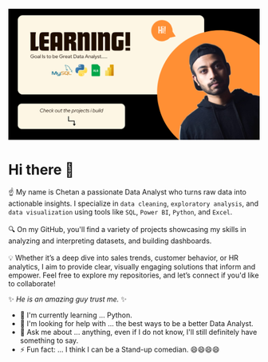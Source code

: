 ![Alt Text](Assets/Banner.png)


# Hi there 👋


☝ My name is Chetan a passionate Data Analyst who turns raw data into actionable insights. I specialize in `data cleaning`, `exploratory analysis`, and `data visualization` using tools like `SQL`, `Power BI`, `Python`, and `Excel`.
<br><br>
🔍 On my GitHub, you'll find a variety of projects showcasing my skills in analyzing and interpreting datasets, and building dashboards.
<br><br>
💡 Whether it’s a deep dive into sales trends, customer behavior, or HR analytics, I aim to provide clear, visually engaging solutions that inform and empower. Feel free to explore my repositories, and let’s connect if you'd like to collaborate!


✨ _He is an amazing guy trust me._ ✨

- 🌱 I'm currently learning ... Python.
- 🤔 I'm looking for help with ... the best ways to be a better Data Analyst.
- 💬 Ask me about ... anything, even if I do not know, I'll still definitely have something to say.
- ⚡ Fun fact: ... I think I can be a Stand-up comedian. 😄😄😄😄
